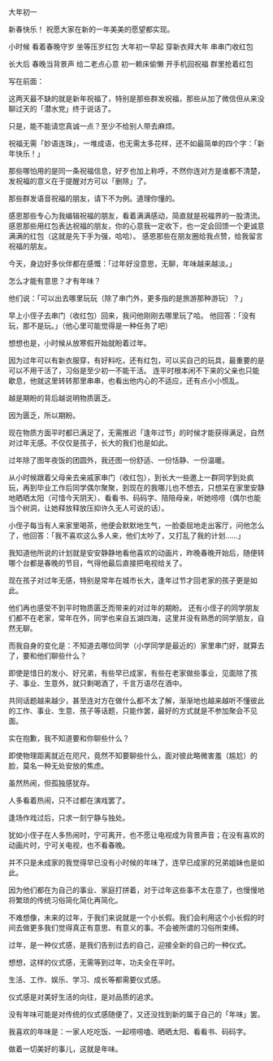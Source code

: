 
大年初一

新春快乐！
祝愿大家在新的一年美美的愿望都实现。

小时候
看着春晚守岁
坐等压岁红包
大年初一早起
穿新衣拜大年
串串门收红包

长大后
春晚当背景声
给二老点心意
初一赖床偷懒
开手机回祝福
群里抢着红包

写在前面：

这两天最不缺的就是新年祝福了，特别是那些群发祝福，那些从加了微信但从来没聊过天的「潜水党」终于说话了。

只是，能不能请您真诚一点？至少不给别人带去麻烦。

祝福无需「妙语连珠」，一堆成语，也无需太多花样，还不如最简单的四个字：「新年快乐！」

那些哪怕用的是同一条祝福信息，好歹也加上称呼，不然你连对方是谁都不清楚，发祝福的意义在于提醒对方可以「删除」了。

那些群发语音祝福的朋友，请下不为例。道理你懂的。

感恩那些专心为我编辑祝福的朋友，看着满满感动，简直就是祝福界的一股清流。
感恩那些用红包表达祝福的朋友，你的心意我一定收下，也一定会回馈一个更诚意满满的红包（这就是先下手为强，哈哈）。
感恩那些在朋友圈给我点赞，给我留言祝福的朋友。


今天，身边好多伙伴都在感慨：「过年好没意思，无聊，年味越来越淡。」

怎么才能有意思？才有年味？

他们说：「可以出去哪里玩玩（除了串门外，更多指的是旅游那种游玩）？」

早上小侄子去串门（收红包）回来，我问他刚刚去哪里玩了哈。
他回答：「没有玩，那不是玩。」（他心里可能觉得是一种任务了吧）

想想也是，小时候从放寒假开始就盼着过年。

因为过年可以有新衣服穿，有好料吃，还有红包，可以买自己的玩具，最重要的是可以不用干活了，习俗是至少初一不能干活。
连平时根本闲不下来的父亲也只能歇息，他就这里转转那里串串，也看出他内心的不适应，还有点小小慌乱。

越是期盼的背后越说明物质匮乏。

因为匮乏，所以期盼。

现在物质方面平时都已满足了，无需推迟「逢年过节」的时候才能获得满足，自然对过年无感。不仅仅是孩子，长大的我们也是如此。

过年除了图年夜饭的团圆外，我还图一份舒适、一份恬静、一份温暖。

从小时候跟着父母亲去亲戚家串门（收红包），到长大一些邀上一群同学到处疯玩，再到毕业工作后同学偶尔聚聚，到现在的我哪儿也不想去，只想呆在家里安静地晒晒太阳（可惜今天阴天）、看看书、码码字、陪陪母亲，听她唠唠（偶尔也能当个树洞，让她释放释放压抑许久无人可说的话）。

小侄子每当有人来家里喝茶，他便会默默地生气，一脸委屈地走出客厅，问他怎么了，他回答：「我不喜欢这么多人来，他们太吵了，又打乱了我的计划……」

我知道他所说的计划就是安安静静地看他喜欢的动画片，昨晚春晚开始后，随便转哪个台都是春晚的节目，气得他最后直接把电视给关了。

现在孩子对过年无感，特别是常年在城市长大，逢年过节才回老家的孩子更是如此。

他们再也感受不到平时物质匮乏而带来的对过年的期盼。
还有小侄子的同学朋友们都不在老家，常年在外，同学也来自五湖四海，这里并没有熟悉的同学朋友，自然无聊。

而我自身的变化是：不知道去哪位同学（小学同学是最近的）家里串门好，就算去了，要和他们聊些什么？

即使是惜日的发小、好兄弟，有些早已成家，有些在老家做些事业，见面除了孩子、事业、生意外，就只剩喝酒了，千言万语尽在酒中。

共同话题越来越少，甚至连对方在做什么都不太了解，渐渐地也越来越听不懂彼此的工作、事业、生意、孩子等话题，只能作罢，最好的方式就是不参加聚会不见面。

实在抱歉，我不知道要和你聊些什么？

即使物理距离就近在咫尺，竟然不知要聊些什么，面对彼此略微害羞（尴尬）的脸，莫名一种无处安放的焦虑。

虽然热闹，但孤独感犹存。

人多看着热闹，只不过都在演戏罢了。

逢场作戏过后，只求一刻宁静与独处。

犹如小侄子在人多热闹时，宁可离开，也不愿让电视成为背景声音；在没有喜欢的动画片时，宁可关电视，也不看春晚。

并不只是未成家的我觉得早已没有小时候的年味了，连早已成家的兄弟姐妹也是如此。

因为他们都在为自己的事业、家庭打拼着，对于过年这些事不太在意了，也慢慢地将繁琐的传统习俗简化简化再简化。

不难想像，未来的过年，于我们来说就是一个小长假。我们会利用这个小长假的时间去做更多我们觉得真正有意思、有意义的事。不会被所谓的习俗所束缚。


过年，是一种仪式感，是我们告别过去的自己，迎接全新的自己的一种仪式。

想想，这样的仪式感，无需等到过年，功夫全在平时。

生活、工作、娱乐、学习、成长等都需要仪式感。

仪式感是对美好生活的向往，是对品质的追求。

没有年味可能是对传统的仪式感随便了，又还没找到新的属于自己的「年味」罢。

我喜欢的年味是：一家人吃吃饭、一起唠唠嗑、晒晒太阳、看看书、码码字。

做着一切美好的事儿，这就是年味。

